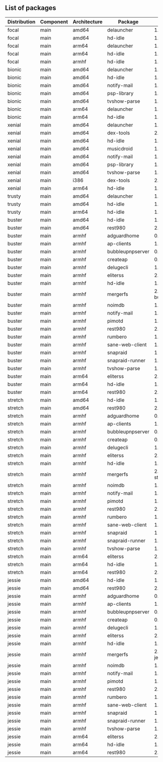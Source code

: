 ## List of packages

| Distribution | Component | Architecture | Package | Version |
| ------------ | ------ | -------- | ------- | ------- |
|focal|main|amd64|delauncher|1.5.1|
|focal|main|amd64|hd-idle|1.12|
|focal|main|arm64|delauncher|1.5.1|
|focal|main|arm64|hd-idle|1.12|
|focal|main|armhf|hd-idle|1.12|
|bionic|main|amd64|delauncher|1.5.1|
|bionic|main|amd64|hd-idle|1.12|
|bionic|main|amd64|notify-mail|1.2.2|
|bionic|main|amd64|psp-library|1.4.0|
|bionic|main|amd64|tvshow-parse|1.15.0|
|bionic|main|arm64|delauncher|1.5.1|
|bionic|main|arm64|hd-idle|1.11|
|xenial|main|amd64|delauncher|1.5.1|
|xenial|main|amd64|dex-tools|2.0-ado1|
|xenial|main|amd64|hd-idle|1.12|
|xenial|main|amd64|musicdroid|1.6.1|
|xenial|main|amd64|notify-mail|1.2.2|
|xenial|main|amd64|psp-library|1.4.0|
|xenial|main|amd64|tvshow-parse|1.15.0|
|xenial|main|i386|dex-tools|2.0-ado1|
|xenial|main|arm64|hd-idle|1.11|
|trusty|main|amd64|delauncher|1.5.1|
|trusty|main|amd64|hd-idle|1.12|
|trusty|main|arm64|hd-idle|1.11|
|buster|main|amd64|hd-idle|1.12|
|buster|main|amd64|rest980|2.1.0~ado4|
|buster|main|armhf|adguardhome|0.104.3|
|buster|main|armhf|ap-clients|1.1.1|
|buster|main|armhf|bubbleupnpserver|0.9-5~ado4|
|buster|main|armhf|createap|0.4.6~ado4|
|buster|main|armhf|delugecli|1.4.3|
|buster|main|armhf|eliterss|2.25.0|
|buster|main|armhf|hd-idle|1.12|
|buster|main|armhf|mergerfs|2.32.0~debian-buster|
|buster|main|armhf|noimdb|1.1.0|
|buster|main|armhf|notify-mail|1.2.2|
|buster|main|armhf|pimotd|1.2.0|
|buster|main|armhf|rest980|2.1.0~ado4|
|buster|main|armhf|rumbero|1.0.0|
|buster|main|armhf|sane-web-client|1.4|
|buster|main|armhf|snapraid|11.3-1|
|buster|main|armhf|snapraid-runner|1.1.0|
|buster|main|armhf|tvshow-parse|1.15.0|
|buster|main|arm64|eliterss|2.25.0|
|buster|main|arm64|hd-idle|1.12|
|buster|main|arm64|rest980|2.1.0~ado4|
|stretch|main|amd64|hd-idle|1.12|
|stretch|main|amd64|rest980|2.1.0~ado4|
|stretch|main|armhf|adguardhome|0.104.3|
|stretch|main|armhf|ap-clients|1.1.1|
|stretch|main|armhf|bubbleupnpserver|0.9-5~ado4|
|stretch|main|armhf|createap|0.4.6~ado4|
|stretch|main|armhf|delugecli|1.4.3|
|stretch|main|armhf|eliterss|2.25.0|
|stretch|main|armhf|hd-idle|1.12|
|stretch|main|armhf|mergerfs|2.32.0~debian-stretch|
|stretch|main|armhf|noimdb|1.1.0|
|stretch|main|armhf|notify-mail|1.2.2|
|stretch|main|armhf|pimotd|1.2.0|
|stretch|main|armhf|rest980|2.1.0~ado4|
|stretch|main|armhf|rumbero|1.0.0|
|stretch|main|armhf|sane-web-client|1.4|
|stretch|main|armhf|snapraid|11.3-1|
|stretch|main|armhf|snapraid-runner|1.1.0|
|stretch|main|armhf|tvshow-parse|1.15.0|
|stretch|main|arm64|eliterss|2.25.0|
|stretch|main|arm64|hd-idle|1.12|
|stretch|main|arm64|rest980|2.1.0~ado4|
|jessie|main|amd64|hd-idle|1.12|
|jessie|main|amd64|rest980|2.1.0~ado4|
|jessie|main|armhf|adguardhome|0.104.3|
|jessie|main|armhf|ap-clients|1.1.1|
|jessie|main|armhf|bubbleupnpserver|0.9-5~ado4|
|jessie|main|armhf|createap|0.4.6~ado4|
|jessie|main|armhf|delugecli|1.4.3|
|jessie|main|armhf|eliterss|2.25.0|
|jessie|main|armhf|hd-idle|1.12|
|jessie|main|armhf|mergerfs|2.32.0~debian-jessie|
|jessie|main|armhf|noimdb|1.1.0|
|jessie|main|armhf|notify-mail|1.2.2|
|jessie|main|armhf|pimotd|1.2.0|
|jessie|main|armhf|rest980|2.1.0~ado4|
|jessie|main|armhf|rumbero|1.0.0|
|jessie|main|armhf|sane-web-client|1.4|
|jessie|main|armhf|snapraid|11.3-1|
|jessie|main|armhf|snapraid-runner|1.1.0|
|jessie|main|armhf|tvshow-parse|1.15.0|
|jessie|main|arm64|eliterss|2.25.0|
|jessie|main|arm64|hd-idle|1.12|
|jessie|main|arm64|rest980|2.1.0~ado4|
